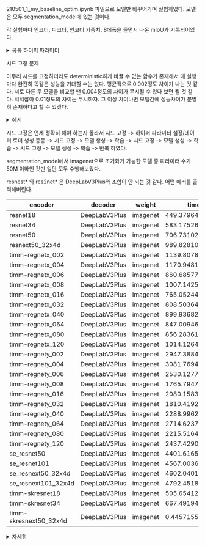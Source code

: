 210501_1_my_baseline_optim.ipynb 파일으로 모델만 바꾸어가며 실험하였다. 모델은 모두 segmentation_model에 있는 것이다.

각 실험마다 인코더, 디코더, 인코더 가중치, 8에폭을 돌면서 나온 mIoU가 기록되어있다.

<details>
<summary>공통 하이퍼 파라미터</summary>
  
    N_CLASSES = 12
    batch_size = 8
    num_epochs = 8
    image_size = 256
    learning_rate = 0.0001
    model_name = 'model_test'
    random_seed = 21
    val_every = 1

    criterion = nn.CrossEntropyLoss()
    optimizer = torch.optim.Adam(params=model.parameters(), lr=learning_rate, weight_decay=1e-6)

    train_transform = A.Compose([
        A.Resize(image_size, image_size),
        A.Normalize(
            mean=(0.485, 0.456, 0.406),
            std=(0.229, 0.224, 0.225), max_pixel_value=255.0, p=1.0
        ),
        A.HorizontalFlip(),
        A.VerticalFlip(),
        A.RandomRotate90(),
        A.OneOf([
            A.MotionBlur(p=1.0),
            A.OpticalDistortion(p=1.0)
        ], p=2/3),
        ToTensorV2()
    ])

    val_transform = A.Compose([
        A.Resize(image_size, image_size),
        A.Normalize(
            mean=(0.485, 0.456, 0.406),
            std=(0.229, 0.224, 0.225), max_pixel_value=255.0, p=1.0
        ),
        ToTensorV2()
    ])

    test_transform = A.Compose([
        A.Resize(image_size, image_size),
        A.Normalize(
            mean=(0.485, 0.456, 0.406),
            std=(0.229, 0.224, 0.225), max_pixel_value=255.0, p=1.0
        ),
        ToTensorV2()
    ])

    dataset_path = '../input/data'
    anns_file_path = dataset_path + '/train.json'
    train_path = dataset_path + '/train.json'
    val_path = dataset_path + '/val.json'
    test_path = dataset_path + '/test.json'
    saved_path = './saved'
    submission_path = './submission'
    category_names = ['Background','UNKNOWN','General trash','Paper','Paper pack','Metal','Glass','Plastic','Styrofoam','Plastic bag','Battery','Clothing']

</details>

시드 고정 문제

아무리 시드를 고정하더라도 deterministic하게 바꿀 수 없는 함수가 존재해서 매 실행마다 완전히 똑같은 성능을 기대할 수는 없다. 평균적으로 0.002정도 차이가 나는 것 같다.
서로 다른 두 모델을 비교할 땐 0.004정도의 차이가 무시될 수 있다 보면 될 것 같다. 넉넉잡아 0.01정도의 차이는 무시하자. 그 이상 차이나면 모델간에 성능차이가 분명히 존재하다고 할 수 있겠다.

<details>
<summary>예시</summary>
  
    첫 번째 시도
    Epoch[1/8], Step[25/327], Loss: 1.8001
    Epoch[1/8], Step[50/327], Loss: 1.2874
    Epoch[1/8], Step[75/327], Loss: 1.0651
    Epoch[1/8], Step[100/327], Loss: 1.0220
    Epoch[1/8], Step[125/327], Loss: 0.8040
    Epoch[1/8], Step[150/327], Loss: 0.8964
    Epoch[1/8], Step[175/327], Loss: 0.6979
    Epoch[1/8], Step[200/327], Loss: 0.6790
    Epoch[1/8], Step[225/327], Loss: 0.7668
    Epoch[1/8], Step[250/327], Loss: 0.4986
    Epoch[1/8], Step[275/327], Loss: 0.5808
    Epoch[1/8], Step[300/327], Loss: 0.5706
    Epoch[1/8], Step[325/327], Loss: 0.4420
    Start validation #1
    Validation #1 mIoU: 0.3444
    두 번째 시도
    Epoch[1/8], Step[25/327], Loss: 1.7986
    Epoch[1/8], Step[50/327], Loss: 1.2883
    Epoch[1/8], Step[75/327], Loss: 1.0657
    Epoch[1/8], Step[100/327], Loss: 1.0234
    Epoch[1/8], Step[125/327], Loss: 0.7964
    Epoch[1/8], Step[150/327], Loss: 0.9032
    Epoch[1/8], Step[175/327], Loss: 0.7021
    Epoch[1/8], Step[200/327], Loss: 0.6928
    Epoch[1/8], Step[225/327], Loss: 0.7593
    Epoch[1/8], Step[250/327], Loss: 0.4945
    Epoch[1/8], Step[275/327], Loss: 0.5916
    Epoch[1/8], Step[300/327], Loss: 0.5538
    Epoch[1/8], Step[325/327], Loss: 0.4414
    Start validation #1
    Validation #1 mIoU: 0.3462
    
</details>

시드 고정은 언제 정확히 해야 하는지 몰라서 시드 고정 -> 하이퍼 파라미터 설정/데이터 로더 생성 등등 -> 시드 고정 -> 모델 생성 -> 학습 -> 시드 고정 -> 모델 생성 -> 학습 -> 시드 고정 -> 모델 생성 -> 학습 -> 반복 하였다.

segmentation_model에서 imagenet으로 초기화가 가능한 모델 중 파라미터 수가 50M 이하인 것만 일단 모두 수행해보았다.

resnest* 와 res2net* 은 DeepLabV3Plus와 조합이 안 되는 것 같다. 어떤 에러를 출력해버린다.

|encoder|decoder|weight|time(sec)|mIoU|
|-------|-------|------|---------|----|
|resnet18|DeepLabV3Plus|imagenet|449.37964014703175|0.4291601452840826|
|resnet34|DeepLabV3Plus|imagenet|583.1752635960001|0.4006245652968794|
|resnet50|DeepLabV3Plus|imagenet|706.7310264940024|0.4432160165818095|
|resnext50_32x4d|DeepLabV3Plus|imagenet|989.8281010700157|0.4633722942502894|
|timm-regnetx_002|DeepLabV3Plus|imagenet|1139.8078939430416|0.41860393733529033|
|timm-regnetx_004|DeepLabV3Plus|imagenet|1170.9481807129923|0.436622931140246|
|timm-regnetx_006|DeepLabV3Plus|imagenet|860.6857780239079|0.44566551219045|
|timm-regnetx_008|DeepLabV3Plus|imagenet|1007.142520188936|0.45035430170451884|
|timm-regnetx_016|DeepLabV3Plus|imagenet|765.0524481380126|0.4667909515254158|
|timm-regnetx_032|DeepLabV3Plus|imagenet|808.503647155012|0.4825021365812885|
|timm-regnetx_040|DeepLabV3Plus|imagenet|899.9368225369835|0.47549429442759833|
|timm-regnetx_064|DeepLabV3Plus|imagenet|847.0094640520401|0.4965303145066221|
|timm-regnetx_080|DeepLabV3Plus|imagenet|856.283616375993|0.4804236624208333|
|timm-regnetx_120|DeepLabV3Plus|imagenet|1014.1264695329592|0.4944420557780367|
|timm-regnety_002|DeepLabV3Plus|imagenet|2947.3884222169872|0.4285575790880918|
|timm-regnety_004|DeepLabV3Plus|imagenet|3081.7694391340483|0.4515390521354334|
|timm-regnety_006|DeepLabV3Plus|imagenet|2530.1277137150755|0.4512694207080402|
|timm-regnety_008|DeepLabV3Plus|imagenet|1765.7947072290117|0.4675396991236575|
|timm-regnety_016|DeepLabV3Plus|imagenet|2080.15835374|0.46931674168610016|
|timm-regnety_032|DeepLabV3Plus|imagenet|1810.419275879045|0.5091863186883845|
|timm-regnety_040|DeepLabV3Plus|imagenet|2288.9962484838907|0.4730337879048085|
|timm-regnety_064|DeepLabV3Plus|imagenet|2714.623709668056|0.4910699409622548|
|timm-regnety_080|DeepLabV3Plus|imagenet|2215.516463572043|0.49846837022374313|
|timm-regnety_120|DeepLabV3Plus|imagenet|2437.429078786983|0.49466244225890466|
|se_resnet50|DeepLabV3Plus|imagenet|4401.61656837503|0.46851553219431535|
|se_resnet101|DeepLabV3Plus|imagenet|4567.003605197999|0.4405713995874095|
|se_resnext50_32x4d|DeepLabV3Plus|imagenet|4602.04019455798|0.4799454053318733|
|se_resnext101_32x4d|DeepLabV3Plus|imagenet|4792.45184884395|0.4867160801488277|
|timm-skresnet18|DeepLabV3Plus|imagenet|505.6541213199962|0.4051696367203302|
|timm-skresnet34|DeepLabV3Plus|imagenet|667.4919406169793|0.4235052071940057|
|timm-skresnext50_32x4d|DeepLabV3Plus|imagenet|0.44571554857332557|2283.123657440068|

<details>
<summary>자세히</summary>

    {'encoder': 'resnet18', 'decoder': 'DeepLabV3Plus', 'mIoU': [0.25992999310157267, 0.3127455057493684, 0.3969756441842348, 0.4036034253436067, 0.39612861954826656, 0.3885107654782534, 0.41788185570690395, 0.4291601452840826], 'time': 449.37964014703175}
    {'encoder': 'resnet34', 'decoder': 'DeepLabV3Plus', 'mIoU': [0.28044171418351466, 0.3501930467529993, 0.39069708443965195, 0.36254835556413717, 0.4006245652968794, 0.39903707169128066, 0.39862410024121003, 0.40224746361123365], 'time': 583.1752635960001}
    {'encoder': 'resnet50', 'decoder': 'DeepLabV3Plus', 'mIoU': [0.29104260037827645, 0.3848181436301314, 0.4054829936173316, 0.3894121904289959, 0.4290492760805554, 0.4371052076036635, 0.4432160165818095, 0.43922349894952645], 'time': 706.7310264940024}
    {'encoder': 'resnet101', 'decoder': 'DeepLabV3Plus', 'mIoU': [0.2984920509903086, 0.3468846996604222, 0.3735308059828401, 0.4044875687791134, 0.4360922480305982, 0.42827957120254934, 0.4273770487378135, 0.4154889853577998], 'time': 916.4620690839947}
    {'encoder': 'resnext50_32x4d', 'decoder': 'DeepLabV3Plus', 'mIoU': [0.3388616682133834, 0.3973935417416952, 0.4221377918050292, 0.4633722942502894, 0.42885570881264656, 0.44684903048161034, 0.4511465665710093, 0.4473154627831199], 'time': 989.8281010700157}
    {'encoder': 'timm-resnest14d', 'decoder': 'DeepLabV3Plus', 'error': ValueError('ResNest encoders do not support dilated mode')}
    {'encoder': 'timm-resnest26d', 'decoder': 'DeepLabV3Plus', 'error': ValueError('ResNest encoders do not support dilated mode')}
    {'encoder': 'timm-resnest50d', 'decoder': 'DeepLabV3Plus', 'error': ValueError('ResNest encoders do not support dilated mode')}
    {'encoder': 'timm-resnest101e', 'decoder': 'DeepLabV3Plus', 'error': ValueError('ResNest encoders do not support dilated mode')}
    {'encoder': 'timm-resnest50d_4s2x40d', 'decoder': 'DeepLabV3Plus', 'error': ValueError('ResNest encoders do not support dilated mode')}
    {'encoder': 'timm-resnest50d_1s4x24d', 'decoder': 'DeepLabV3Plus', 'error': ValueError('ResNest encoders do not support dilated mode')}
    {'encoder': 'timm-res2net50_26w_4s', 'decoder': 'DeepLabV3Plus', 'error': ValueError('Res2Net encoders do not support dilated mode')}
    {'encoder': 'timm-res2net101_26w_4s', 'decoder': 'DeepLabV3Plus', 'error': ValueError('Res2Net encoders do not support dilated mode')}
    {'encoder': 'timm-res2net50_26w_6s', 'decoder': 'DeepLabV3Plus', 'error': ValueError('Res2Net encoders do not support dilated mode')}
    {'encoder': 'timm-res2net50_26w_8s', 'decoder': 'DeepLabV3Plus', 'error': ValueError('Res2Net encoders do not support dilated mode')}
    {'encoder': 'timm-res2net50_48w_2s', 'decoder': 'DeepLabV3Plus', 'error': ValueError('Res2Net encoders do not support dilated mode')}
    {'encoder': 'timm-res2net50_14w_8s', 'decoder': 'DeepLabV3Plus', 'error': ValueError('Res2Net encoders do not support dilated mode')}
    {'encoder': 'timm-res2next50', 'decoder': 'DeepLabV3Plus', 'error': ValueError('Res2Net encoders do not support dilated mode')}
    {'encoder': 'timm-regnetx_002', 'decoder': 'DeepLabV3Plus', 'mIoU': [0.2272733483750103, 0.31393052224735124, 0.3613404299581946, 0.3803617322161159, 0.40404595059748954, 0.41860393733529033, 0.41312273907292424, 0.40899207116311403], 'time': 1139.8078939430416}
    {'encoder': 'timm-regnetx_004', 'decoder': 'DeepLabV3Plus', 'mIoU': [0.2617444621307326, 0.3408115950644144, 0.4009770846249501, 0.4002820078998211, 0.42723563301991996, 0.43434230318851824, 0.436622931140246, 0.42904293639408575], 'time': 1170.9481807129923}
    {'encoder': 'timm-regnetx_006', 'decoder': 'DeepLabV3Plus', 'mIoU': [0.2665535584485949, 0.33424323197964134, 0.40294014210499074, 0.4229263263769264, 0.4349793157197075, 0.43317300205044035, 0.4340569670211247, 0.44566551219045], 'time': 860.6857780239079}
    {'encoder': 'timm-regnetx_008', 'decoder': 'DeepLabV3Plus', 'mIoU': [0.261065354529321, 0.36499848947785196, 0.4059206935507001, 0.4183558798671841, 0.4441553242283019, 0.4258721556226565, 0.43442807488591095, 0.45035430170451884], 'time': 1007.142520188936}
    {'encoder': 'timm-regnetx_016', 'decoder': 'DeepLabV3Plus', 'mIoU': [0.29847328886043617, 0.3846431611389099, 0.44875389317215447, 0.44294541761692463, 0.4488932057145702, 0.455031276607782, 0.4667909515254158, 0.4664099623632039], 'time': 765.0524481380126}
    {'encoder': 'timm-regnetx_032', 'decoder': 'DeepLabV3Plus', 'mIoU': [0.2994611860393452, 0.39672972178563204, 0.42342136935554664, 0.46182670382679253, 0.4671079518052052, 0.4625097555312427, 0.4690238463207139, 0.4825021365812885], 'time': 808.503647155012}
    {'encoder': 'timm-regnetx_040', 'decoder': 'DeepLabV3Plus', 'mIoU': [0.34356635074785563, 0.4124416197844896, 0.44669538014462806, 0.43800281961082543, 0.46350383842136245, 0.47549429442759833, 0.4674026681350394, 0.47295198092628665], 'time': 899.9368225369835}
    {'encoder': 'timm-regnetx_064', 'decoder': 'DeepLabV3Plus', 'mIoU': [0.3497345450218194, 0.41506087678107967, 0.4359499751489084, 0.43041451865555724, 0.46166695712544803, 0.48748481931756243, 0.4642539145544049, 0.4965303145066221], 'time': 847.0094640520401}
    {'encoder': 'timm-regnetx_120', 'decoder': 'DeepLabV3Plus', 'mIoU': [0.36614210192538477, 0.44450614667618066, 0.45545070072893323, 0.44353659888408375, 0.47955139452281936, 0.48018395665280234, 0.463833705503521, 0.4944420557780367], 'time': 1014.1264695329592}
    {'encoder': 'timm-regnety_002', 'decoder': 'DeepLabV3Plus', 'mIoU': [0.23311387237950054, 0.3214386017330384, 0.3755401448897475, 0.38875841758085483, 0.4037175249193409, 0.40294052019495913, 0.4209100703288064, 0.4285575790880918], 'time': 2947.3884222169872}
    {'encoder': 'timm-regnety_004', 'decoder': 'DeepLabV3Plus', 'mIoU': [0.27432836189384524, 0.3594460466261377, 0.3956237976003429, 0.42608552752790857, 0.4477964775701903, 0.4411048279652491, 0.4506927857843437, 0.4515390521354334], 'time': 3081.7694391340483}
    {'encoder': 'timm-regnety_006', 'decoder': 'DeepLabV3Plus', 'mIoU': [0.2711266505728384, 0.368496742868053, 0.392826298638029, 0.4346610764512288, 0.4512694207080402, 0.4321486880203533, 0.4346401926098156, 0.446020152355765], 'time': 2530.1277137150755}
    {'encoder': 'timm-regnety_008', 'decoder': 'DeepLabV3Plus', 'mIoU': [0.28799745412512096, 0.3940327496800784, 0.4401621328257786, 0.441198268457095, 0.43590578209927866, 0.46769693860609957, 0.46056566834915774, 0.4675396991236575], 'time': 1765.7947072290117}
    {'encoder': 'timm-regnety_016', 'decoder': 'DeepLabV3Plus', 'mIoU': [0.29595764155389886, 0.37982549289149947, 0.43568651199112945, 0.4302332507896456, 0.45391948989205955, 0.4474430219250544, 0.4679097255735732, 0.46931674168610016], 'time': 2080.15835374}
    {'encoder': 'timm-regnety_032', 'decoder': 'DeepLabV3Plus', 'mIoU': [0.29857212419004764, 0.4319430033713457, 0.46188751353024454, 0.48692051003851317, 0.4952702001178515, 0.49078959136325717, 0.5091863186883845, 0.4898891014703935], 'time': 1810.419275879045}
    {'encoder': 'timm-regnety_040', 'decoder': 'DeepLabV3Plus', 'mIoU': [0.3355689622949503, 0.4301516329832223, 0.4572777644370005, 0.45974836210577497, 0.4673817374021759, 0.4478376186799195, 0.4727642297946415, 0.4730337879048085], 'time': 2288.9962484838907}
    {'encoder': 'timm-regnety_064', 'decoder': 'DeepLabV3Plus', 'mIoU': [0.3164449590641705, 0.4119640401678588, 0.44861429555264726, 0.47272233943455705, 0.47007134099472586, 0.47394900989358263, 0.4910699409622548, 0.4894299562560065], 'time': 2714.623709668056}
    {'encoder': 'timm-regnety_080', 'decoder': 'DeepLabV3Plus', 'mIoU': [0.3369204992851722, 0.4097394202934033, 0.46837659211715593, 0.4654058753788597, 0.45645810106840395, 0.49846837022374313, 0.4768445801372954, 0.4866281254420063], 'time': 2215.516463572043}
    {'encoder': 'timm-regnety_120', 'decoder': 'DeepLabV3Plus', 'mIoU': [0.35119174788982593, 0.4509015744564714, 0.4633534653323901, 0.45995088156061925, 0.4444746137322429, 0.49466244225890466, 0.4816344597665674, 0.49509761023807003], 'time': 2437.429078786983}
    {'encoder': 'se_resnet50', 'decoder': 'DeepLabV3Plus', 'mIoU': [0.32242331441542477, 0.38866638332970393, 0.40637607331327374, 0.4487147113754802, 0.4352106097957769, 0.43981609334240007, 0.44329178911567807, 0.46851553219431535], 'time': 4401.61656837503}
    {'encoder': 'se_resnet101', 'decoder': 'DeepLabV3Plus', 'mIoU': [0.29164666738787076, 0.3888580465327704, 0.4151171587227971, 0.4092535174584191, 0.4169850567338207, 0.42104200480013493, 0.4405713995874095, 0.43668825747720524], 'time': 4567.003605197999}
    {'encoder': 'se_resnext50_32x4d', 'decoder': 'DeepLabV3Plus', 'mIoU': [0.28907634742867133, 0.38751043383304, 0.415321944577799, 0.43499213926581, 0.4519207297647974, 0.443474275578144, 0.4667148863500814, 0.4799454053318733], 'time': 4602.04019455798}
    {'encoder': 'se_resnext101_32x4d', 'decoder': 'DeepLabV3Plus', 'mIoU': [0.30989318906441843, 0.39231415560469957, 0.42245350241537855, 0.44555196448819595, 0.45731784864025143, 0.46097699457657254, 0.4738079598381065, 0.4867160801488277], 'time': 4792.45184884395}
    {'encoder': 'timm-skresnet18', 'decoder': 'DeepLabV3Plus', 'mIoU': [0.20518877947275263, 0.2674805184048748, 0.321077477642435, 0.3645958067530928, 0.3861563074608895, 0.3919175654327404, 0.386318442934553, 0.4051696367203302], 'time': 505.6541213199962}
    {'encoder': 'timm-skresnet34', 'decoder': 'DeepLabV3Plus', 'mIoU': [0.21376769870565906, 0.2975923386655315, 0.3680438433222999, 0.3702033087658323, 0.3974028335688311, 0.3903989613631271, 0.4235052071940057, 0.3989616314129381], 'time': 667.4919406169793}
    {'encoder': 'timm-skresnext50_32x4d', 'decoder': 'DeepLabV3Plus', 'mIoU': [0.2501297011471097, 0.3463018532573227, 0.40378374838316317, 0.41952182064851407, 0.4273923432700566, 0.4175788041972654, 0.44571554857332557, 0.44519780725273733], 'time': 2283.123657440068}
    {'encoder': 'timm-skresnext50_32x4d', 'decoder': 'DeepLabV3Plus', 'mIoU': [0.2501297011471097, 0.3463018532573227, 0.40378374838316317, 0.41952182064851407, 0.4273923432700566, 0.4175788041972654, 0.44571554857332557, 0.44519780725273733], 'time': 2283.123657440068}
    {'encoder': 'densenet121', 'decoder': 'DeepLabV3Plus', 'error': ValueError('DenseNet encoders do not support dilated mode due to pooling operation for downsampling!')}
    {'encoder': 'densenet169', 'decoder': 'DeepLabV3Plus', 'error': ValueError('DenseNet encoders do not support dilated mode due to pooling operation for downsampling!')}
    {'encoder': 'densenet201', 'decoder': 'DeepLabV3Plus', 'error': ValueError('DenseNet encoders do not support dilated mode due to pooling operation for downsampling!')}
    {'encoder': 'densenet161', 'decoder': 'DeepLabV3Plus', 'error': ValueError('DenseNet encoders do not support dilated mode due to pooling operation for downsampling!')}
    {'encoder': 'inceptionv4', 'decoder': 'DeepLabV3Plus', 'error': ValueError('InceptionV4 encoder does not support dilated mode due to pooling operation for downsampling!')}
    {'encoder': 'xception', 'decoder': 'DeepLabV3Plus', 'error': ValueError('Xception encoder does not support dilated mode due to pooling operation for downsampling!')}
    
    
  </details>
